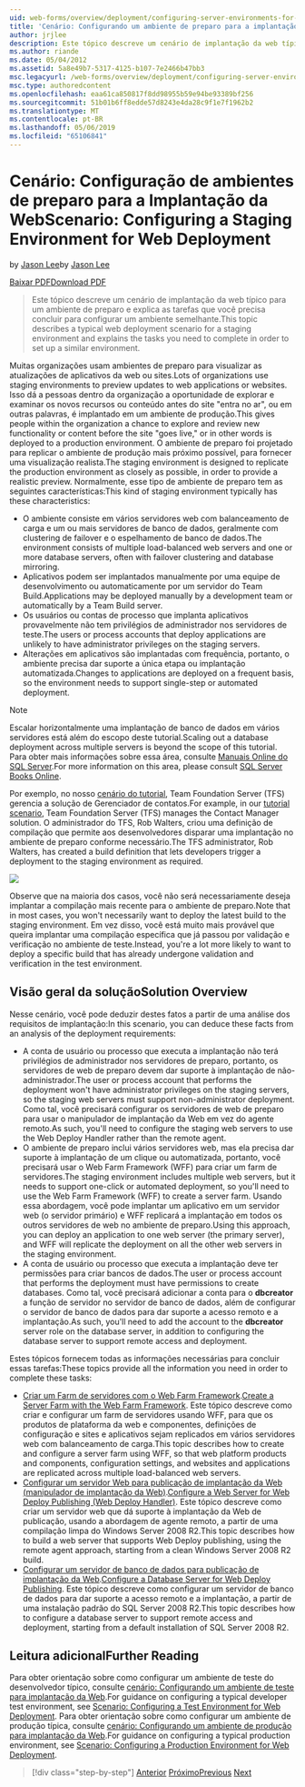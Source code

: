 ```yaml
---
uid: web-forms/overview/deployment/configuring-server-environments-for-web-deployment/scenario-configuring-a-staging-environment-for-web-deployment
title: 'Cenário: Configurando um ambiente de preparo para a implantação da Web | Microsoft Docs'
author: jrjlee
description: Este tópico descreve um cenário de implantação da web típico para um ambiente de preparo e explica as tarefas que você precisa concluir para configurar um env semelhante...
ms.author: riande
ms.date: 05/04/2012
ms.assetid: 5a8e49b7-5317-4125-b107-7e2466b47bb3
msc.legacyurl: /web-forms/overview/deployment/configuring-server-environments-for-web-deployment/scenario-configuring-a-staging-environment-for-web-deployment
msc.type: authoredcontent
ms.openlocfilehash: eaa61ca850817f8dd98955b59e94be93389bf256
ms.sourcegitcommit: 51b01b6ff8edde57d8243e4da28c9f1e7f1962b2
ms.translationtype: MT
ms.contentlocale: pt-BR
ms.lasthandoff: 05/06/2019
ms.locfileid: "65106841"
---
```

# <a name="scenario-configuring-a-staging-environment-for-web-deployment"></a><span data-ttu-id="548f8-103">Cenário: Configuração de ambientes de preparo para a Implantação da Web</span><span class="sxs-lookup"><span data-stu-id="548f8-103">Scenario: Configuring a Staging Environment for Web Deployment</span></span>

<span data-ttu-id="548f8-104">by [Jason Lee](https://github.com/jrjlee)</span><span class="sxs-lookup"><span data-stu-id="548f8-104">by [Jason Lee](https://github.com/jrjlee)</span></span>

[<span data-ttu-id="548f8-105">Baixar PDF</span><span class="sxs-lookup"><span data-stu-id="548f8-105">Download PDF</span></span>](https://msdnshared.blob.core.windows.net/media/MSDNBlogsFS/prod.evol.blogs.msdn.com/CommunityServer.Blogs.Components.WeblogFiles/00/00/00/63/56/8130.DeployingWebAppsInEnterpriseScenarios.pdf)

> <span data-ttu-id="548f8-106">Este tópico descreve um cenário de implantação da web típico para um ambiente de preparo e explica as tarefas que você precisa concluir para configurar um ambiente semelhante.</span><span class="sxs-lookup"><span data-stu-id="548f8-106">This topic describes a typical web deployment scenario for a staging environment and explains the tasks you need to complete in order to set up a similar environment.</span></span>

<span data-ttu-id="548f8-107">Muitas organizações usam ambientes de preparo para visualizar as atualizações de aplicativos da web ou sites.</span><span class="sxs-lookup"><span data-stu-id="548f8-107">Lots of organizations use staging environments to preview updates to web applications or websites.</span></span> <span data-ttu-id="548f8-108">Isso dá a pessoas dentro da organização a oportunidade de explorar e examinar os novos recursos ou conteúdo antes do site "entra no ar", ou em outras palavras, é implantado em um ambiente de produção.</span><span class="sxs-lookup"><span data-stu-id="548f8-108">This gives people within the organization a chance to explore and review new functionality or content before the site "goes live," or in other words is deployed to a production environment.</span></span> <span data-ttu-id="548f8-109">O ambiente de preparo foi projetado para replicar o ambiente de produção mais próximo possível, para fornecer uma visualização realista.</span><span class="sxs-lookup"><span data-stu-id="548f8-109">The staging environment is designed to replicate the production environment as closely as possible, in order to provide a realistic preview.</span></span> <span data-ttu-id="548f8-110">Normalmente, esse tipo de ambiente de preparo tem as seguintes características:</span><span class="sxs-lookup"><span data-stu-id="548f8-110">This kind of staging environment typically has these characteristics:</span></span>

- <span data-ttu-id="548f8-111">O ambiente consiste em vários servidores web com balanceamento de carga e um ou mais servidores de banco de dados, geralmente com clustering de failover e o espelhamento de banco de dados.</span><span class="sxs-lookup"><span data-stu-id="548f8-111">The environment consists of multiple load-balanced web servers and one or more database servers, often with failover clustering and database mirroring.</span></span>
- <span data-ttu-id="548f8-112">Aplicativos podem ser implantados manualmente por uma equipe de desenvolvimento ou automaticamente por um servidor do Team Build.</span><span class="sxs-lookup"><span data-stu-id="548f8-112">Applications may be deployed manually by a development team or automatically by a Team Build server.</span></span>
- <span data-ttu-id="548f8-113">Os usuários ou contas de processo que implanta aplicativos provavelmente não tem privilégios de administrador nos servidores de teste.</span><span class="sxs-lookup"><span data-stu-id="548f8-113">The users or process accounts that deploy applications are unlikely to have administrator privileges on the staging servers.</span></span>
- <span data-ttu-id="548f8-114">Alterações em aplicativos são implantadas com frequência, portanto, o ambiente precisa dar suporte a única etapa ou implantação automatizada.</span><span class="sxs-lookup"><span data-stu-id="548f8-114">Changes to applications are deployed on a frequent basis, so the environment needs to support single-step or automated deployment.</span></span>

> [!NOTE]
> <span data-ttu-id="548f8-115">Escalar horizontalmente uma implantação de banco de dados em vários servidores está além do escopo deste tutorial.</span><span class="sxs-lookup"><span data-stu-id="548f8-115">Scaling out a database deployment across multiple servers is beyond the scope of this tutorial.</span></span> <span data-ttu-id="548f8-116">Para obter mais informações sobre essa área, consulte [Manuais Online do SQL Server](https://technet.microsoft.com/library/ms130214.aspx).</span><span class="sxs-lookup"><span data-stu-id="548f8-116">For more information on this area, please consult [SQL Server Books Online](https://technet.microsoft.com/library/ms130214.aspx).</span></span>

<span data-ttu-id="548f8-117">Por exemplo, no nosso [cenário do tutorial](../deploying-web-applications-in-enterprise-scenarios/enterprise-web-deployment-scenario-overview.md), Team Foundation Server (TFS) gerencia a solução de Gerenciador de contatos.</span><span class="sxs-lookup"><span data-stu-id="548f8-117">For example, in our [tutorial scenario](../deploying-web-applications-in-enterprise-scenarios/enterprise-web-deployment-scenario-overview.md), Team Foundation Server (TFS) manages the Contact Manager solution.</span></span> <span data-ttu-id="548f8-118">O administrador do TFS, Rob Walters, criou uma definição de compilação que permite aos desenvolvedores disparar uma implantação no ambiente de preparo conforme necessário.</span><span class="sxs-lookup"><span data-stu-id="548f8-118">The TFS administrator, Rob Walters, has created a build definition that lets developers trigger a deployment to the staging environment as required.</span></span>

![](scenario-configuring-a-staging-environment-for-web-deployment/_static/image1.png)

<span data-ttu-id="548f8-119">Observe que na maioria dos casos, você não será necessariamente deseja implantar a compilação mais recente para o ambiente de preparo.</span><span class="sxs-lookup"><span data-stu-id="548f8-119">Note that in most cases, you won't necessarily want to deploy the latest build to the staging environment.</span></span> <span data-ttu-id="548f8-120">Em vez disso, você está muito mais provável que queira implantar uma compilação específica que já passou por validação e verificação no ambiente de teste.</span><span class="sxs-lookup"><span data-stu-id="548f8-120">Instead, you're a lot more likely to want to deploy a specific build that has already undergone validation and verification in the test environment.</span></span>

## <a name="solution-overview"></a><span data-ttu-id="548f8-121">Visão geral da solução</span><span class="sxs-lookup"><span data-stu-id="548f8-121">Solution Overview</span></span>

<span data-ttu-id="548f8-122">Nesse cenário, você pode deduzir destes fatos a partir de uma análise dos requisitos de implantação:</span><span class="sxs-lookup"><span data-stu-id="548f8-122">In this scenario, you can deduce these facts from an analysis of the deployment requirements:</span></span>

- <span data-ttu-id="548f8-123">A conta de usuário ou processo que executa a implantação não terá privilégios de administrador nos servidores de preparo, portanto, os servidores de web de preparo devem dar suporte à implantação de não-administrador.</span><span class="sxs-lookup"><span data-stu-id="548f8-123">The user or process account that performs the deployment won't have administrator privileges on the staging servers, so the staging web servers must support non-administrator deployment.</span></span> <span data-ttu-id="548f8-124">Como tal, você precisará configurar os servidores de web de preparo para usar o manipulador de implantação da Web em vez do agente remoto.</span><span class="sxs-lookup"><span data-stu-id="548f8-124">As such, you'll need to configure the staging web servers to use the Web Deploy Handler rather than the remote agent.</span></span>
- <span data-ttu-id="548f8-125">O ambiente de preparo inclui vários servidores web, mas ela precisa dar suporte à implantação de um clique ou automatizada, portanto, você precisará usar o Web Farm Framework (WFF) para criar um farm de servidores.</span><span class="sxs-lookup"><span data-stu-id="548f8-125">The staging environment includes multiple web servers, but it needs to support one-click or automated deployment, so you'll need to use the Web Farm Framework (WFF) to create a server farm.</span></span> <span data-ttu-id="548f8-126">Usando essa abordagem, você pode implantar um aplicativo em um servidor web (o servidor primário) e WFF replicará a implantação em todos os outros servidores de web no ambiente de preparo.</span><span class="sxs-lookup"><span data-stu-id="548f8-126">Using this approach, you can deploy an application to one web server (the primary server), and WFF will replicate the deployment on all the other web servers in the staging environment.</span></span>
- <span data-ttu-id="548f8-127">A conta de usuário ou processo que executa a implantação deve ter permissões para criar bancos de dados.</span><span class="sxs-lookup"><span data-stu-id="548f8-127">The user or process account that performs the deployment must have permissions to create databases.</span></span> <span data-ttu-id="548f8-128">Como tal, você precisará adicionar a conta para o **dbcreator** a função de servidor no servidor de banco de dados, além de configurar o servidor de banco de dados para dar suporte a acesso remoto e a implantação.</span><span class="sxs-lookup"><span data-stu-id="548f8-128">As such, you'll need to add the account to the **dbcreator** server role on the database server, in addition to configuring the database server to support remote access and deployment.</span></span>

<span data-ttu-id="548f8-129">Estes tópicos fornecem todas as informações necessárias para concluir essas tarefas:</span><span class="sxs-lookup"><span data-stu-id="548f8-129">These topics provide all the information you need in order to complete these tasks:</span></span>

- <span data-ttu-id="548f8-130">[Criar um Farm de servidores com o Web Farm Framework](creating-a-server-farm-with-the-web-farm-framework.md).</span><span class="sxs-lookup"><span data-stu-id="548f8-130">[Create a Server Farm with the Web Farm Framework](creating-a-server-farm-with-the-web-farm-framework.md).</span></span> <span data-ttu-id="548f8-131">Este tópico descreve como criar e configurar um farm de servidores usando WFF, para que os produtos de plataforma da web e componentes, definições de configuração e sites e aplicativos sejam replicados em vários servidores web com balanceamento de carga.</span><span class="sxs-lookup"><span data-stu-id="548f8-131">This topic describes how to create and configure a server farm using WFF, so that web platform products and components, configuration settings, and websites and applications are replicated across multiple load-balanced web servers.</span></span>
- <span data-ttu-id="548f8-132">[Configurar um servidor Web para publicação de implantação da Web (manipulador de implantação da Web)](configuring-a-web-server-for-web-deploy-publishing-web-deploy-handler.md).</span><span class="sxs-lookup"><span data-stu-id="548f8-132">[Configure a Web Server for Web Deploy Publishing (Web Deploy Handler)](configuring-a-web-server-for-web-deploy-publishing-web-deploy-handler.md).</span></span> <span data-ttu-id="548f8-133">Este tópico descreve como criar um servidor web que dá suporte à implantação da Web de publicação, usando a abordagem de agente remoto, a partir de uma compilação limpa do Windows Server 2008 R2.</span><span class="sxs-lookup"><span data-stu-id="548f8-133">This topic describes how to build a web server that supports Web Deploy publishing, using the remote agent approach, starting from a clean Windows Server 2008 R2 build.</span></span>
- <span data-ttu-id="548f8-134">[Configurar um servidor de banco de dados para publicação de implantação da Web](configuring-a-database-server-for-web-deploy-publishing.md).</span><span class="sxs-lookup"><span data-stu-id="548f8-134">[Configure a Database Server for Web Deploy Publishing](configuring-a-database-server-for-web-deploy-publishing.md).</span></span> <span data-ttu-id="548f8-135">Este tópico descreve como configurar um servidor de banco de dados para dar suporte a acesso remoto e a implantação, a partir de uma instalação padrão do SQL Server 2008 R2.</span><span class="sxs-lookup"><span data-stu-id="548f8-135">This topic describes how to configure a database server to support remote access and deployment, starting from a default installation of SQL Server 2008 R2.</span></span>

## <a name="further-reading"></a><span data-ttu-id="548f8-136">Leitura adicional</span><span class="sxs-lookup"><span data-stu-id="548f8-136">Further Reading</span></span>

<span data-ttu-id="548f8-137">Para obter orientação sobre como configurar um ambiente de teste do desenvolvedor típico, consulte [cenário: Configurando um ambiente de teste para implantação da Web](scenario-configuring-a-test-environment-for-web-deployment.md).</span><span class="sxs-lookup"><span data-stu-id="548f8-137">For guidance on configuring a typical developer test environment, see [Scenario: Configuring a Test Environment for Web Deployment](scenario-configuring-a-test-environment-for-web-deployment.md).</span></span> <span data-ttu-id="548f8-138">Para obter orientação sobre como configurar um ambiente de produção típica, consulte [cenário: Configurando um ambiente de produção para implantação da Web](scenario-configuring-a-production-environment-for-web-deployment.md).</span><span class="sxs-lookup"><span data-stu-id="548f8-138">For guidance on configuring a typical production environment, see [Scenario: Configuring a Production Environment for Web Deployment](scenario-configuring-a-production-environment-for-web-deployment.md).</span></span>

> [!div class="step-by-step"]
> <span data-ttu-id="548f8-139">[Anterior](scenario-configuring-a-test-environment-for-web-deployment.md)
> [Próximo](scenario-configuring-a-production-environment-for-web-deployment.md)</span><span class="sxs-lookup"><span data-stu-id="548f8-139">[Previous](scenario-configuring-a-test-environment-for-web-deployment.md)
[Next](scenario-configuring-a-production-environment-for-web-deployment.md)</span></span>
